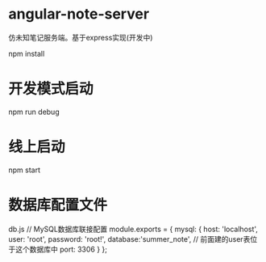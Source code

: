 # angular-note-server
仿未知笔记服务端。基于express实现(开发中)

npm install

# 开发模式启动
npm run debug

# 线上启动
npm start

# 数据库配置文件
db.js
// MySQL数据库联接配置
module.exports = {
	mysql: {
		host: 'localhost', 
		user: 'root',
		password: 'root!',
		database:'summer_note', // 前面建的user表位于这个数据库中
		port: 3306
	}
};